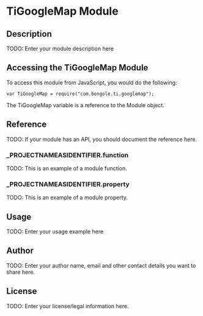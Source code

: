 # TiGoogleMap Module

## Description

TODO: Enter your module description here

## Accessing the TiGoogleMap Module

To access this module from JavaScript, you would do the following:

	var TiGoogleMap = require("com.bongole.ti.googlemap");

The TiGoogleMap variable is a reference to the Module object.	

## Reference

TODO: If your module has an API, you should document
the reference here.

### ___PROJECTNAMEASIDENTIFIER__.function

TODO: This is an example of a module function.

### ___PROJECTNAMEASIDENTIFIER__.property

TODO: This is an example of a module property.

## Usage

TODO: Enter your usage example here

## Author

TODO: Enter your author name, email and other contact
details you want to share here. 

## License

TODO: Enter your license/legal information here.
